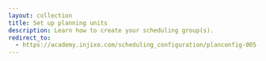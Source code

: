 ```yaml
---
layout: collection
title: Set up planning units
description: Learn how to create your scheduling group(s).
redirect_to:
  - https://academy.injixo.com/scheduling_configuration/planconfig-005-en-why-is-configuration-important
---
```

